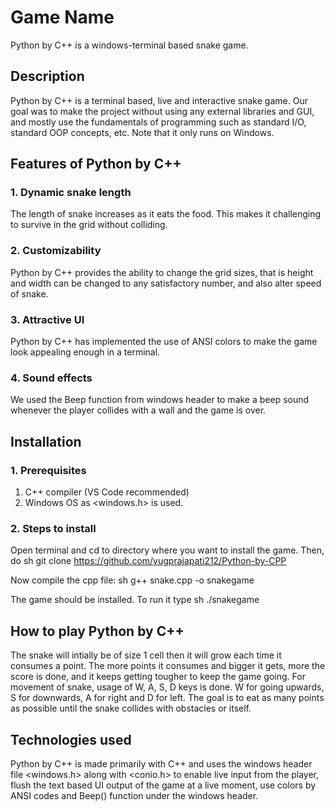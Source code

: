 # Game Name
Python by C++ is a windows-terminal based snake game.
## Description
Python by C++ is a terminal based, live and interactive snake game. Our goal was to make the project without using any external libraries and GUI, and mostly use the fundamentals of programming such as standard I/O, standard OOP concepts, etc. Note that it only runs on Windows.

## Features of Python by C++
### 1. Dynamic snake length
The length of snake increases as it eats the food. This makes it challenging to survive in the grid without colliding.
### 2. Customizability
Python by C++ provides the ability to change the grid sizes, that is height and width can be changed to any satisfactory number, and also alter speed of snake.
### 3. Attractive UI
Python by C++ has implemented the use of ANSI colors to make the game look appealing enough in a terminal.
### 4. Sound effects
We used the Beep function from windows header to make a beep sound whenever the player collides with a wall and the game is over.

## Installation
### 1. Prerequisites
1. C++ compiler (VS Code recommended)
2. Windows OS as <windows.h> is used.
### 2. Steps to install
Open terminal and cd to directory where you want to install the game.
Then, do
sh
git clone https://github.com/yugprajapati212/Python-by-CPP

Now compile the cpp file:
sh
g++ snake.cpp -o snakegame


The game should be installed. To run it type
sh
./snakegame

## How to play Python by C++
The snake will intially be of size 1 cell then it will grow each time it consumes a point. The more points it consumes and bigger it gets, more the score is done, and it keeps getting tougher to keep the game going. For movement of snake, usage of W, A, S, D keys is done. W for going upwards, S for downwards, A for right and D for left. The goal is to eat as many points as possible until the snake collides with obstacles or itself.

## Technologies used
Python by C++ is made primarily with C++ and uses the windows header file <windows.h> along with <conio.h> to enable live input from the player, flush the text based UI output of the game at a live moment, use colors by ANSI codes and Beep() function under the windows header.
